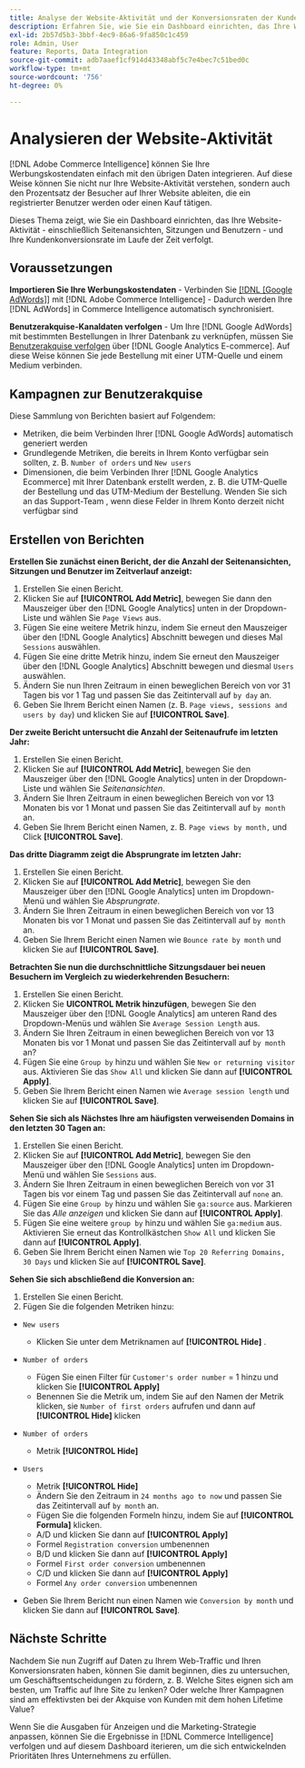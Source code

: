 ```yaml
---
title: Analyse der Website-Aktivität und der Konversionsraten der Kunden
description: Erfahren Sie, wie Sie ein Dashboard einrichten, das Ihre Website-Aktivität - einschließlich Seitenansichten, Sitzungen und Benutzern - und Ihre Kundenkonversionsrate im Laufe der Zeit verfolgt.
exl-id: 2b57d5b3-3bbf-4ec9-86a6-9fa850c1c459
role: Admin, User
feature: Reports, Data Integration
source-git-commit: adb7aaef1cf914d43348abf5c7e4bec7c51bed0c
workflow-type: tm+mt
source-wordcount: '756'
ht-degree: 0%

---
```


# Analysieren der Website-Aktivität

[!DNL Adobe Commerce Intelligence] können Sie Ihre Werbungskostendaten einfach mit den übrigen Daten integrieren. Auf diese Weise können Sie nicht nur Ihre Website-Aktivität verstehen, sondern auch den Prozentsatz der Besucher auf Ihrer Website ableiten, die ein registrierter Benutzer werden oder einen Kauf tätigen.

Dieses Thema zeigt, wie Sie ein Dashboard einrichten, das Ihre Website-Aktivität - einschließlich Seitenansichten, Sitzungen und Benutzern - und Ihre Kundenkonversionsrate im Laufe der Zeit verfolgt.

## Voraussetzungen

**Importieren Sie Ihre Werbungskostendaten** - Verbinden Sie [[!DNL [Google AdWords]]](../importing-data/integrations/google-adwords.md) mit [!DNL Adobe Commerce Intelligence] - Dadurch werden Ihre [!DNL AdWords] in Commerce Intelligence automatisch synchronisiert.

**Benutzerakquise-Kanaldaten verfolgen** - Um Ihre [!DNL Google AdWords] mit bestimmten Bestellungen in Ihrer Datenbank zu verknüpfen, müssen Sie [Benutzerakquise verfolgen](../analysis/google-track-user-acq.md) über [!DNL Google Analytics E-commerce]. Auf diese Weise können Sie jede Bestellung mit einer UTM-Quelle und einem Medium verbinden.

## Kampagnen zur Benutzerakquise

Diese Sammlung von Berichten basiert auf Folgendem:

* Metriken, die beim Verbinden Ihrer [!DNL Google AdWords] automatisch generiert werden
* Grundlegende Metriken, die bereits in Ihrem Konto verfügbar sein sollten, z. B. `Number of orders` und `New users`
* Dimensionen, die beim Verbinden Ihrer [!DNL Google Analytics Ecommerce] mit Ihrer Datenbank erstellt werden, z. B. die UTM-Quelle der Bestellung und das UTM-Medium der Bestellung. Wenden Sie sich an das Support-Team , wenn diese Felder in Ihrem Konto derzeit nicht verfügbar sind

## Erstellen von Berichten

**Erstellen Sie zunächst einen Bericht, der die Anzahl der Seitenansichten, Sitzungen und Benutzer im Zeitverlauf anzeigt:**

1. Erstellen Sie einen Bericht.
1. Klicken Sie auf **[!UICONTROL Add Metric]**, bewegen Sie dann den Mauszeiger über den [!DNL Google Analytics] unten in der Dropdown-Liste und wählen Sie `Page Views` aus.
1. Fügen Sie eine weitere Metrik hinzu, indem Sie erneut den Mauszeiger über den [!DNL Google Analytics] Abschnitt bewegen und dieses Mal `Sessions` auswählen.
1. Fügen Sie eine dritte Metrik hinzu, indem Sie erneut den Mauszeiger über den [!DNL Google Analytics] Abschnitt bewegen und diesmal `Users` auswählen.
1. Ändern Sie nun Ihren Zeitraum in einen beweglichen Bereich von vor 31 Tagen bis vor 1 Tag und passen Sie das Zeitintervall auf `by day` an.
1. Geben Sie Ihrem Bericht einen Namen (z. B. `Page views, sessions and users by day`) und klicken Sie auf **[!UICONTROL Save]**.

**Der zweite Bericht untersucht die Anzahl der Seitenaufrufe im letzten Jahr:**

1. Erstellen Sie einen Bericht.
1. Klicken Sie auf **[!UICONTROL Add Metric]**, bewegen Sie den Mauszeiger über den [!DNL Google Analytics] unten in der Dropdown-Liste und wählen Sie _Seitenansichten_.
1. Ändern Sie Ihren Zeitraum in einen beweglichen Bereich von vor 13 Monaten bis vor 1 Monat und passen Sie das Zeitintervall auf `by month` an.
1. Geben Sie Ihrem Bericht einen Namen, z. B. `Page views by month,` und Click **[!UICONTROL Save]**.

**Das dritte Diagramm zeigt die Absprungrate im letzten Jahr:**

1. Erstellen Sie einen Bericht.
1. Klicken Sie auf **[!UICONTROL Add Metric]**, bewegen Sie den Mauszeiger über den [!DNL Google Analytics] unten im Dropdown-Menü und wählen Sie _Absprungrate_.
1. Ändern Sie Ihren Zeitraum in einen beweglichen Bereich von vor 13 Monaten bis vor 1 Monat und passen Sie das Zeitintervall auf `by month` an.
1. Geben Sie Ihrem Bericht einen Namen wie `Bounce rate by month` und klicken Sie auf **[!UICONTROL Save]**.

**Betrachten Sie nun die durchschnittliche Sitzungsdauer bei neuen Besuchern im Vergleich zu wiederkehrenden Besuchern:**

1. Erstellen Sie einen Bericht.
1. Klicken Sie **UICONTROL Metrik hinzufügen**, bewegen Sie den Mauszeiger über den [!DNL Google Analytics] am unteren Rand des Dropdown-Menüs und wählen Sie `Average Session Length` aus.
1. Ändern Sie Ihren Zeitraum in einen beweglichen Bereich von vor 13 Monaten bis vor 1 Monat und passen Sie das Zeitintervall auf `by month` an?
1. Fügen Sie eine `Group by` hinzu und wählen Sie `New or returning visitor` aus.  Aktivieren Sie das `Show All` und klicken Sie dann auf **[!UICONTROL Apply]**.
1. Geben Sie Ihrem Bericht einen Namen wie `Average session length` und klicken Sie auf **[!UICONTROL Save]**.

**Sehen Sie sich als Nächstes Ihre am häufigsten verweisenden Domains in den letzten 30 Tagen an:**

1. Erstellen Sie einen Bericht.
1. Klicken Sie auf **[!UICONTROL Add Metric]**, bewegen Sie den Mauszeiger über den [!DNL Google Analytics] unten im Dropdown-Menü und wählen Sie `Sessions` aus.
1. Ändern Sie Ihren Zeitraum in einen beweglichen Bereich von vor 31 Tagen bis vor einem Tag und passen Sie das Zeitintervall auf `none` an.
1. Fügen Sie eine `Group by` hinzu und wählen Sie `ga:source` aus.  Markieren Sie das _Alle anzeigen_ und klicken Sie dann auf **[!UICONTROL Apply]**.
1. Fügen Sie eine weitere `group by` hinzu und wählen Sie `ga:medium` aus. Aktivieren Sie erneut das Kontrollkästchen `Show All` und klicken Sie dann auf **[!UICONTROL Apply]**.
1. Geben Sie Ihrem Bericht einen Namen wie `Top 20 Referring Domains, 30 Days` und klicken Sie auf **[!UICONTROL Save]**.

**Sehen Sie sich abschließend die Konversion an:**

1. Erstellen Sie einen Bericht.
1. Fügen Sie die folgenden Metriken hinzu:

* `New users`
   * Klicken Sie unter dem Metriknamen auf **[!UICONTROL Hide]** .

* `Number of orders`
   * Fügen Sie einen Filter für `Customer's order number` = 1 hinzu und klicken Sie **[!UICONTROL Apply]**
   * Benennen Sie die Metrik um, indem Sie auf den Namen der Metrik klicken, sie `Number of first orders` aufrufen und dann auf **[!UICONTROL Hide]** klicken

* `Number of orders`
   * Metrik **[!UICONTROL Hide]**

* `Users`
   * Metrik **[!UICONTROL Hide]**
   * Ändern Sie den Zeitraum in `24 months ago to now` und passen Sie das Zeitintervall auf `by month` an.
   * Fügen Sie die folgenden Formeln hinzu, indem Sie auf **[!UICONTROL Formula]** klicken.
   * A/D und klicken Sie dann auf **[!UICONTROL Apply]**
   * Formel `Registration conversion` umbenennen
   * B/D und klicken Sie dann auf **[!UICONTROL Apply]**
   * Formel `First order conversion` umbenennen
   * C/D und klicken Sie dann auf **[!UICONTROL Apply]**
   * Formel `Any order conversion` umbenennen

* Geben Sie Ihrem Bericht nun einen Namen wie `Conversion by month` und klicken Sie dann auf **[!UICONTROL Save]**.

## Nächste Schritte

Nachdem Sie nun Zugriff auf Daten zu Ihrem Web-Traffic und Ihren Konversionsraten haben, können Sie damit beginnen, dies zu untersuchen, um Geschäftsentscheidungen zu fördern, z. B. Welche Sites eignen sich am besten, um Traffic auf Ihre Site zu lenken? Oder welche Ihrer Kampagnen sind am effektivsten bei der Akquise von Kunden mit dem hohen Lifetime Value?

Wenn Sie die Ausgaben für Anzeigen und die Marketing-Strategie anpassen, können Sie die Ergebnisse in [!DNL Commerce Intelligence] verfolgen und auf diesem Dashboard iterieren, um die sich entwickelnden Prioritäten Ihres Unternehmens zu erfüllen.
